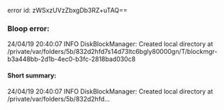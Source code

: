 error id: zWSxzUVzZbxgDb3RZ+uTAQ==
### Bloop error:

24/04/19 20:40:07 INFO DiskBlockManager: Created local directory at /private/var/folders/5b/832d2hfd7s14d73ltc6bgly80000gn/T/blockmgr-b3a448bb-2d1b-4ec0-b3fc-2818bad030c8
#### Short summary: 

24/04/19 20:40:07 INFO DiskBlockManager: Created local directory at /private/var/folders/5b/832d2hfd...